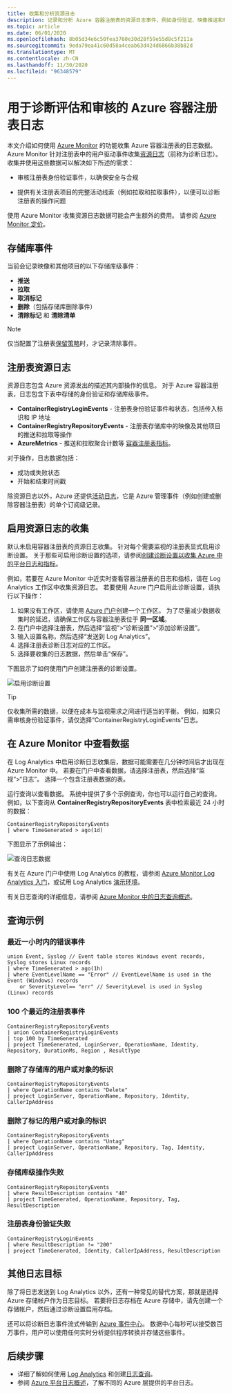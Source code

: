 ```yaml
---
title: 收集和分析资源日志
description: 记录和分析 Azure 容器注册表的资源日志事件，例如身份验证、映像推送和映像拉取。
ms.topic: article
ms.date: 06/01/2020
ms.openlocfilehash: 8b05d34e6c50fea3760e30d28f59e55d8c5f211a
ms.sourcegitcommit: 9eda79ea41c60d58a4ceab63d424d6866b38b82d
ms.translationtype: MT
ms.contentlocale: zh-CN
ms.lasthandoff: 11/30/2020
ms.locfileid: "96348579"
---
```

# <a name="azure-container-registry-logs-for-diagnostic-evaluation-and-auditing"></a>用于诊断评估和审核的 Azure 容器注册表日志

本文介绍如何使用 [Azure Monitor](../azure-monitor/overview.md) 的功能收集 Azure 容器注册表的日志数据。 Azure Monitor 针对注册表中的用户驱动事件收集[资源日志](../azure-monitor/platform/platform-logs-overview.md)（前称为诊断日志）。 收集并使用这些数据可以解决如下所述的需求：

* 审核注册表身份验证事件，以确保安全与合规 

* 提供有关注册表项目的完整活动线索（例如拉取和拉取事件），以便可以诊断注册表的操作问题 

使用 Azure Monitor 收集资源日志数据可能会产生额外的费用。 请参阅 [Azure Monitor 定价](https://azure.microsoft.com/pricing/details/monitor/)。 

## <a name="repository-events"></a>存储库事件

当前会记录映像和其他项目的以下存储库级事件：

* **推送**
* **拉取**
* **取消标记**
* **删除**（包括存储库删除事件）
* **清除标记** 和 **清除清单**

> [!NOTE]
> 仅当配置了注册表[保留策略](container-registry-retention-policy.md)时，才记录清除事件。

## <a name="registry-resource-logs"></a>注册表资源日志

资源日志包含 Azure 资源发出的描述其内部操作的信息。 对于 Azure 容器注册表，日志包含下表中存储的身份验证和存储库级事件。 

* **ContainerRegistryLoginEvents** - 注册表身份验证事件和状态，包括传入标识和 IP 地址
* **ContainerRegistryRepositoryEvents** - 注册表存储库中的映像及其他项目的推送和拉取等操作
* **AzureMetrics** - 推送和拉取聚合计数等 [容器注册表指标](../azure-monitor/platform/metrics-supported.md#microsoftcontainerregistryregistries)。

对于操作，日志数据包括：
  * 成功或失败状态
  * 开始和结束时间戳

除资源日志以外，Azure 还提供[活动日志](../azure-monitor/platform/platform-logs-overview.md)，它是 Azure 管理事件（例如创建或删除容器注册表）的单个订阅级记录。

## <a name="enable-collection-of-resource-logs"></a>启用资源日志的收集

默认未启用容器注册表的资源日志收集。 针对每个需要监视的注册表显式启用诊断设置。 关于那些可启用诊断设置的选项，请参阅[创建诊断设置以收集 Azure 中的平台日志和指标](../azure-monitor/platform/diagnostic-settings.md)。

例如，若要在 Azure Monitor 中近实时查看容器注册表的日志和指标，请在 Log Analytics 工作区中收集资源日志。 若要使用 Azure 门户启用此诊断设置，请执行以下操作：

1. 如果没有工作区，请使用 [Azure 门户](../azure-monitor/learn/quick-create-workspace.md)创建一个工作区。 为了尽量减少数据收集时的延迟，请确保工作区与容器注册表位于 **同一区域**。
1. 在门户中选择注册表，然后选择“监视”>“诊断设置”>“添加诊断设置”。
1. 输入设置名称，然后选择“发送到 Log Analytics”。
1. 选择注册表诊断日志对应的工作区。
1. 选择要收集的日志数据，然后单击“保存”。

下图显示了如何使用门户创建注册表的诊断设置。

![启用诊断设置](media/container-registry-diagnostics-audit-logs/diagnostic-settings.png)

> [!TIP]
> 仅收集所需的数据，以便在成本与监视需求之间进行适当的平衡。 例如，如果只需审核身份验证事件，请仅选择“ContainerRegistryLoginEvents”日志。 

## <a name="view-data-in-azure-monitor"></a>在 Azure Monitor 中查看数据

在 Log Analytics 中启用诊断日志收集后，数据可能需要在几分钟时间后才出现在 Azure Monitor 中。 若要在门户中查看数据，请选择注册表，然后选择“监视”>“日志”。 选择一个包含注册表数据的表。 

运行查询以查看数据。 系统中提供了多个示例查询，你也可以运行自己的查询。 例如，以下查询从 **ContainerRegistryRepositoryEvents** 表中检索最近 24 小时的数据：

```Kusto
ContainerRegistryRepositoryEvents
| where TimeGenerated > ago(1d) 
```

下图显示了示例输出：

![查询日志数据](media/container-registry-diagnostics-audit-logs/azure-monitor-query.png)

有关在 Azure 门户中使用 Log Analytics 的教程，请参阅 [Azure Monitor Log Analytics 入门](../azure-monitor/log-query/log-analytics-tutorial.md)，或试用 Log Analytics [演示环境](https://portal.loganalytics.io/demo)。 

有关日志查询的详细信息，请参阅 [Azure Monitor 中的日志查询概述](../azure-monitor/log-query/log-query-overview.md)。

## <a name="query-examples"></a>查询示例

### <a name="error-events-from-the-last-hour"></a>最近一小时内的错误事件

```Kusto
union Event, Syslog // Event table stores Windows event records, Syslog stores Linux records
| where TimeGenerated > ago(1h)
| where EventLevelName == "Error" // EventLevelName is used in the Event (Windows) records
    or SeverityLevel== "err" // SeverityLevel is used in Syslog (Linux) records
```

### <a name="100-most-recent-registry-events"></a>100 个最近的注册表事件

```Kusto
ContainerRegistryRepositoryEvents
| union ContainerRegistryLoginEvents
| top 100 by TimeGenerated
| project TimeGenerated, LoginServer, OperationName, Identity, Repository, DurationMs, Region , ResultType
```

### <a name="identity-of-user-or-object-that-deleted-repository"></a>删除了存储库的用户或对象的标识

```Kusto
ContainerRegistryRepositoryEvents
| where OperationName contains "Delete"
| project LoginServer, OperationName, Repository, Identity, CallerIpAddress
```

### <a name="identity-of-user-or-object-that-deleted-tag"></a>删除了标记的用户或对象的标识

```Kusto
ContainerRegistryRepositoryEvents
| where OperationName contains "Untag"
| project LoginServer, OperationName, Repository, Tag, Identity, CallerIpAddress
```

### <a name="repository-level-operation-failures"></a>存储库级操作失败

```kusto
ContainerRegistryRepositoryEvents 
| where ResultDescription contains "40"
| project TimeGenerated, OperationName, Repository, Tag, ResultDescription
```

### <a name="registry-authentication-failures"></a>注册表身份验证失败

```kusto
ContainerRegistryLoginEvents 
| where ResultDescription != "200"
| project TimeGenerated, Identity, CallerIpAddress, ResultDescription
```


## <a name="additional-log-destinations"></a>其他日志目标

除了将日志发送到 Log Analytics 以外，还有一种常见的替代方案，那就是选择 Azure 存储帐户作为日志目标。 若要将日志存档在 Azure 存储中，请先创建一个存储帐户，然后通过诊断设置启用存档。

还可以将诊断日志事件流式传输到 [Azure 事件中心](../event-hubs/event-hubs-about.md)。 数据中心每秒可以接受数百万事件，用户可以使用任何实时分析提供程序转换并存储这些事件。 

## <a name="next-steps"></a>后续步骤

* 详细了解如何使用 [Log Analytics](../azure-monitor/log-query/log-analytics-tutorial.md) 和创建[日志查询](../azure-monitor/log-query/get-started-queries.md)。
* 参阅 [Azure 平台日志概述](../azure-monitor/platform/platform-logs-overview.md)，了解不同的 Azure 层提供的平台日志。